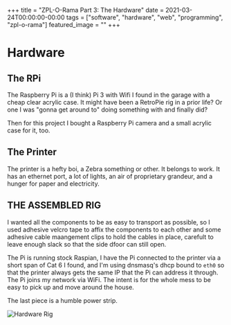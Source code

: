 +++
title =  "ZPL-O-Rama Part 3: The Hardware"
date = 2021-03-24T00:00:00-00:00
tags = ["software", "hardware", "web", "programming", "zpl-o-rama"]
featured_image = ""
+++

# Hardware

## The RPi

The Raspberry Pi is a (I think) Pi 3 with Wifi I found in the garage with a cheap clear acrylic case. It might have been a RetroPie rig in a prior life? Or one I was "gonna get around to" doing something with and finally did?

Then for this project I bought a Raspberry Pi camera and a small acrylic case for it, too.

## The Printer

The printer is a hefty boi, a Zebra something or other. It belongs to work. It has an ethernet port, a lot of lights, an air of proprietary grandeur, and a hunger for paper and electricity.

## THE ASSEMBLED RIG

I wanted all the components to be as easy to transport as possible, so I used adhesive velcro tape to affix the components to each other and some adhesive cable maangement clips to hold the cables in place, carefult to leave enough slack so that the side dfoor can still open.

The Pi is running stock Raspian, I have the Pi connected to the printer via a short span of Cat 6 I found, and I'm using dnsmasq's dhcp bound to `eth0` so that the printer always gets the same IP that the Pi can address it through. The Pi joins my network via WiFi. The intent is for the whole mess to be easy to pick up and move around the house.

The last piece is a humble power strip.

![Hardware Rig](/images/zpl-o-rama/rig-diagram.svg)
